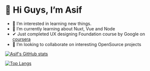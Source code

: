 # 👋 Hi Guys, I’m Asif

- 👀 I’m interested in learning new things.
- 🌱 I’m currently learning about Nuxt, Vue and Node
- ✔ Just completed UX designing Foundation course by Google on [coursera](https://www.coursera.org/account/accomplishments/verify/LK97V44NVKUC)
- 💞️ I’m looking to collaborate on interesting OpenSource projects

[![Asif's GitHub stats](https://github-readme-stats.vercel.app/api?username=asifthewebguy&show_icons=true&theme=merko)](https://asifthewebguy.me)

[![Top Langs](https://github-readme-stats.vercel.app/api/top-langs/?username=asifthewebguy&layout=compact&show_icons=true&theme=merko)](https://asifthewebguy.me)
